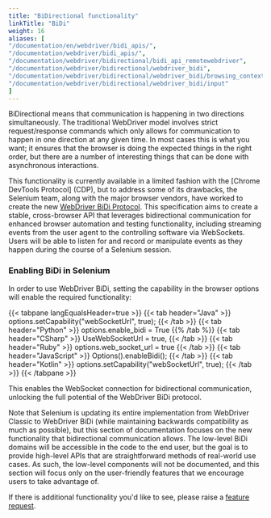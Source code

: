 ```yaml
---
title: "BiDirectional functionality"
linkTitle: "BiDi"
weight: 16
aliases: [
"/documentation/en/webdriver/bidi_apis/",
"/documentation/webdriver/bidi_apis/",
"/documentation/webdriver/bidirectional/bidi_api_remotewebdriver",
"/documentation/webdriver/bidirectional/webdriver_bidi",
"/documentation/webdriver/bidirectional/webdriver_bidi/browsing_context",
"/documentation/webdriver/bidirectional/webdriver_bidi/input"
]
---
```


BiDirectional means that communication is happening in two directions simultaneously.
The traditional WebDriver model involves strict request/response commands which only allows for communication to
happen in one direction at any given time. In most cases this is what you want; it ensures that the browser is
doing the expected things in the right order, but there are a number of interesting things that can be done with 
asynchronous interactions.

This functionality is currently available in a limited fashion with the [Chrome DevTools Protocol] (CDP), 
but to address some of its drawbacks, the Selenium team, along with the major
browser vendors, have worked to create the new [WebDriver BiDi Protocol](https://w3c.github.io/webdriver-bidi/).
This specification aims to create a stable, cross-browser API that leverages bidirectional
communication for enhanced browser automation and testing functionality, 
including streaming events from the user agent to the controlling software via WebSockets.
Users will be able to listen for and record or manipulate events as they happen during the course of a Selenium session.

### Enabling BiDi in Selenium

In order to use WebDriver BiDi, setting the capability in the browser options will enable the required functionality:

{{< tabpane langEqualsHeader=true >}}
{{< tab header="Java" >}}
options.setCapability("webSocketUrl", true);
{{< /tab >}}
{{< tab header="Python" >}}
options.enable_bidi = True
{{% /tab %}}
{{< tab header="CSharp" >}}
UseWebSocketUrl = true,
{{< /tab >}}
{{< tab header="Ruby" >}}
options.web_socket_url = true
{{< /tab >}}
{{< tab header="JavaScript" >}}
Options().enableBidi();
{{< /tab >}}
{{< tab header="Kotlin" >}}
options.setCapability("webSocketUrl", true);
{{< /tab >}}
{{< /tabpane >}}

This enables the WebSocket connection for bidirectional communication, 
unlocking the full potential of the WebDriver BiDi protocol.

Note that Selenium is updating its entire implementation from WebDriver Classic to WebDriver BiDi (while
maintaining backwards compatibility as much as possible), but this section of documentation focuses on the new
functionality that bidirectional communication allows. 
The low-level BiDi domains will be accessible in the code to the end user, but the goal is to provide
high-level APIs that are straightforward methods of real-world use cases. As such, the low-level
components will not be documented, and this section will focus only on the user-friendly
features that we encourage users to take advantage of.

If there is additional functionality you'd like to see, please raise a
[feature request](https://github.com/SeleniumHQ/selenium/issues/new?assignees=&labels=&template=feature.md).

